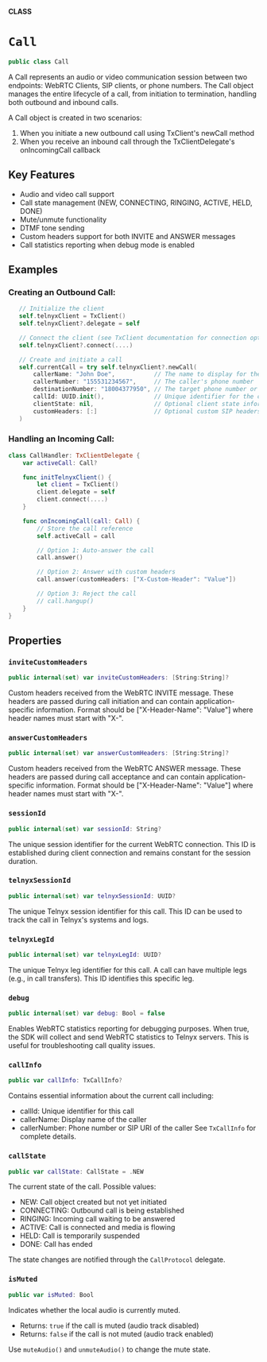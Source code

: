 **CLASS**

# `Call`

```swift
public class Call
```

A Call represents an audio or video communication session between two endpoints: WebRTC Clients, SIP clients, or phone numbers.
The Call object manages the entire lifecycle of a call, from initiation to termination, handling both outbound and inbound calls.

A Call object is created in two scenarios:
1. When you initiate a new outbound call using TxClient's newCall method
2. When you receive an inbound call through the TxClientDelegate's onIncomingCall callback

## Key Features
- Audio and video call support
- Call state management (NEW, CONNECTING, RINGING, ACTIVE, HELD, DONE)
- Mute/unmute functionality
- DTMF tone sending
- Custom headers support for both INVITE and ANSWER messages
- Call statistics reporting when debug mode is enabled

## Examples
### Creating an Outbound Call:
```swift
   // Initialize the client
   self.telnyxClient = TxClient()
   self.telnyxClient?.delegate = self

   // Connect the client (see TxClient documentation for connection options)
   self.telnyxClient?.connect(....)

   // Create and initiate a call
   self.currentCall = try self.telnyxClient?.newCall(
       callerName: "John Doe",           // The name to display for the caller
       callerNumber: "155531234567",     // The caller's phone number
       destinationNumber: "18004377950", // The target phone number or SIP URI
       callId: UUID.init(),              // Unique identifier for the call
       clientState: nil,                 // Optional client state information
       customHeaders: [:]                // Optional custom SIP headers
   )
```

### Handling an Incoming Call:
```swift
class CallHandler: TxClientDelegate {
    var activeCall: Call?

    func initTelnyxClient() {
        let client = TxClient()
        client.delegate = self
        client.connect(....)
    }

    func onIncomingCall(call: Call) {
        // Store the call reference
        self.activeCall = call

        // Option 1: Auto-answer the call
        call.answer()

        // Option 2: Answer with custom headers
        call.answer(customHeaders: ["X-Custom-Header": "Value"])

        // Option 3: Reject the call
        // call.hangup()
    }
}
```

## Properties
### `inviteCustomHeaders`

```swift
public internal(set) var inviteCustomHeaders: [String:String]?
```

Custom headers received from the WebRTC INVITE message.
These headers are passed during call initiation and can contain application-specific information.
Format should be ["X-Header-Name": "Value"] where header names must start with "X-".

### `answerCustomHeaders`

```swift
public internal(set) var answerCustomHeaders: [String:String]?
```

Custom headers received from the WebRTC ANSWER message.
These headers are passed during call acceptance and can contain application-specific information.
Format should be ["X-Header-Name": "Value"] where header names must start with "X-".

### `sessionId`

```swift
public internal(set) var sessionId: String?
```

The unique session identifier for the current WebRTC connection.
This ID is established during client connection and remains constant for the session duration.

### `telnyxSessionId`

```swift
public internal(set) var telnyxSessionId: UUID?
```

The unique Telnyx session identifier for this call.
This ID can be used to track the call in Telnyx's systems and logs.

### `telnyxLegId`

```swift
public internal(set) var telnyxLegId: UUID?
```

The unique Telnyx leg identifier for this call.
A call can have multiple legs (e.g., in call transfers). This ID identifies this specific leg.

### `debug`

```swift
public internal(set) var debug: Bool = false
```

Enables WebRTC statistics reporting for debugging purposes.
When true, the SDK will collect and send WebRTC statistics to Telnyx servers.
This is useful for troubleshooting call quality issues.

### `callInfo`

```swift
public var callInfo: TxCallInfo?
```

Contains essential information about the current call including:
- callId: Unique identifier for this call
- callerName: Display name of the caller
- callerNumber: Phone number or SIP URI of the caller
See `TxCallInfo` for complete details.

### `callState`

```swift
public var callState: CallState = .NEW
```

The current state of the call. Possible values:
- NEW: Call object created but not yet initiated
- CONNECTING: Outbound call is being established
- RINGING: Incoming call waiting to be answered
- ACTIVE: Call is connected and media is flowing
- HELD: Call is temporarily suspended
- DONE: Call has ended

The state changes are notified through the `CallProtocol` delegate.

### `isMuted`

```swift
public var isMuted: Bool
```

Indicates whether the local audio is currently muted.
- Returns: `true` if the call is muted (audio track disabled)
- Returns: `false` if the call is not muted (audio track enabled)

Use `muteAudio()` and `unmuteAudio()` to change the mute state.
